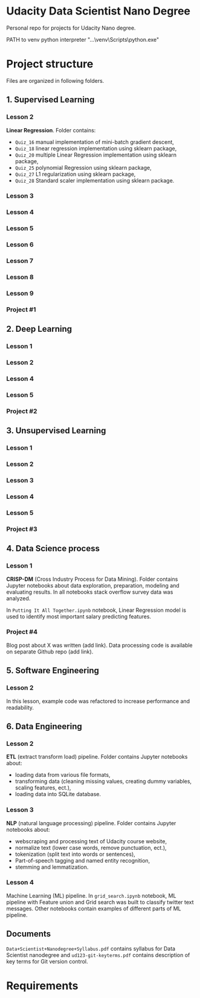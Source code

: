 # Udacity Data Scientist Nano Degree

Personal repo for projects for Udacity Nano degree.

PATH to venv python interpreter "...\venv\Scripts\python.exe"

# Project structure

Files are organized in following folders.

## 1. Supervised Learning

### Lesson 2

**Linear Regression**. Folder contains:

* `Quiz_16` manual implementation of mini-batch gradient descent,
* `Quiz_18` linear regression implementation using sklearn package,
* `Quiz_20` multiple Linear Regression implementation using sklearn package,
* `Quiz_25` polynomial Regression using sklearn package,
* `Quiz_27` L1 regularization using sklearn package,
* `Quiz_28` Standard scaler implementation using sklearn package.

### Lesson 3

### Lesson 4

### Lesson 5

### Lesson 6

### Lesson 7

### Lesson 8

### Lesson 9

### Project #1

## 2. Deep Learning

### Lesson 1

### Lesson 2

### Lesson 4

### Lesson 5

### Project #2

## 3. Unsupervised Learning

### Lesson 1

### Lesson 2

### Lesson 3

### Lesson 4

### Lesson 5

### Project #3

## 4. Data Science process

### Lesson 1

**CRISP-DM** (Cross Industry Process for Data Mining). Folder contains Jupyter notebooks about data exploration, preparation, modeling and evaluating results. In all notebooks stack overflow survey data was analyzed. 

In `Putting It All Together.ipynb` notebook, Linear Regression model is used to identify most important salary 
predicting features. 

### Project #4

Blog post about X was written (add link). Data processing code is available on separate Github repo (add link).

## 5. Software Engineering

### Lesson 2

In this lesson, example code was refactored to increase performance and readability.

## 6. Data Engineering

### Lesson 2

**ETL** (extract transform load) pipeline. Folder contains Jupyter notebooks about:
 
* loading data from various file formats,
* transforming data (cleaning missing values, creating dummy variables, scaling features, ect.),
* loading data into SQLite database.

### Lesson 3

**NLP** (natural language processing) pipeline. Folder contains Jupyter notebooks about:

* webscraping and processing text of Udacity course website,
* normalize text (lower case words, remove punctuation, ect.),
* tokenization (split text into words or sentences),
* Part-of-speech tagging and named entity recognition,
* stemming and lemmatization.

### Lesson 4

Machine Learning (ML) pipeline. In `grid_search.ipynb` notebook, ML pipeline with Feature union and Grid search was built to classify twitter text messages. Other notebooks contain examples of different parts of ML pipeline.

## Documents

`Data+Scientist+Nanodegree+Syllabus.pdf` contains syllabus for Data Scientist nanodegree and `ud123-git-keyterms.pdf`
contains description of key terms for Git version control.

# Requirements